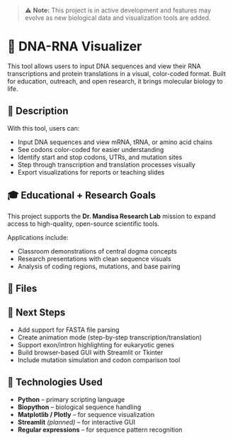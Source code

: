 > ⚠️ **Note:** This project is in active development and features may evolve as new biological data and visualization tools are added.

# 🧬 DNA-RNA Visualizer

This tool allows users to input DNA sequences and view their RNA transcriptions and protein translations in a visual, color-coded format. Built for education, outreach, and open research, it brings molecular biology to life.


## 🧬 Description

With this tool, users can:
- Input DNA sequences and view mRNA, tRNA, or amino acid chains  
- See codons color-coded for easier understanding  
- Identify start and stop codons, UTRs, and mutation sites  
- Step through transcription and translation processes visually  
- Export visualizations for reports or teaching slides


## 🎓 Educational + Research Goals

This project supports the **Dr. Mandisa Research Lab** mission to expand access to high-quality, open-source scientific tools.

Applications include:
- Classroom demonstrations of central dogma concepts  
- Research presentations with clean sequence visuals  
- Analysis of coding regions, mutations, and base pairing


## 📁 Files



## 🧠 Next Steps

- Add support for FASTA file parsing  
- Create animation mode (step-by-step transcription/translation)  
- Support exon/intron highlighting for eukaryotic genes  
- Build browser-based GUI with Streamlit or Tkinter  
- Include mutation simulation and codon comparison tool


## 🧰 Technologies Used

- **Python** – primary scripting language  
- **Biopython** – biological sequence handling  
- **Matplotlib / Plotly** – for sequence visualization  
- **Streamlit** *(planned)* – for interactive GUI  
- **Regular expressions** – for sequence pattern recognition  

